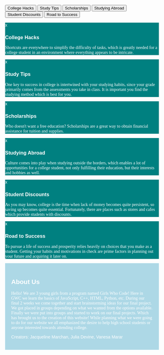 <!DOCTYPE html>
<html>
<head>
<style>
body {font-family: "Lato", graduate;}


/* Style the tab */
div.tab {
    overflow: hidden;
    border: 1px solid #ccc;
    background-color: #f1f1f1;
}

/* Style the buttons inside the tab */
div.tab button {
    background-color: #f1faee;
    float: left;
    border: none;
    outline: none;
    cursor: pointer;
    padding: 14px 16px;
    transition: 0.3s;
    font-size: 17px;
}


/* Change background color of buttons on hover */
div.tab button:hover {
    background-color: #a8dadc;
   
}

/* Create an active/current tablink class */
div.tab button.active {
    background-color: # 83BAB0;
}

/* Style the tab content */
.tabcontent {
    display: none;
    padding: 6px 12px;
    border: 1px solid #ccc;
    border-top: none;
}

/* Style the close button */
.topright {
    float: right;
    cursor: pointer;
    font-size: 20px;
}

<meta name="viewport" content="width=device-width, initial-scale=1">
<style>
* {box-sizing:border-box}
body {font-family: Verdana,sans-serif;}
.mySlides {display:none}

/* Slideshow container */
.slideshow-container {
  max-width: 1000px;
  position: relative;
  margin: auto;
}

/* Caption text */
.text {
  color: #f2f2f2;
  font-size: 15px;
  padding: 8px 12px;
  position: absolute;
  bottom: 8px;
  width: 100%;
  text-align: center;
}

/* Number text (1/3 etc) */
.numbertext {
  color: #f2f2f2;
  font-size: 12px;
  padding: 8px 12px;
  position: absolute;
  top: 0;
}

/* The dots/bullets/indicators */
.dot {
  height: 13px;
  width: 13px;
  margin: 0 2px;
  background-color: #bbb;
  border-radius: 50%;
  display: inline-block;
  transition: background-color 0.6s ease;
}


/* Slideshow container */
.slideshow-container {
  max-width: 1000px;
  position: relative;
  margin: auto;
}

/* Caption text */
.text {
  color: #f2f2f2;
  font-size: 15px;
  padding: 8px 12px;
  position: absolute;
  bottom: 8px;
  width: 100%;
  text-align: center;
}

/* Number text (1/3 etc) */
.numbertext {
  color: #f2f2f2;
  font-size: 12px;
  padding: 8px 12px;
  position: absolute;
  top: 0;
}

/* The dots/bullets/indicators */
.dot {
  height: 13px;
  width: 13px;
  margin: 0 2px;
  background-color: #bbb;
  border-radius: 50%;
  display: inline-block;
  transition: background-color 0.6s ease;
}

.active {
  background-color: #717171;
}

/* Fading animation */
.fade {
  -webkit-animation-name: fade;
  -webkit-animation-duration: 1.5s;
  animation-name: fade;
  animation-duration: 1.5s;
}

@-webkit-keyframes fade {
  from {opacity: .4} 
  to {opacity: 1}
}

@keyframes fade {
  from {opacity: .4} 
  to {opacity: 1}
}

/* On smaller screens, decrease text size */
@media only screen and (max-width: 300px) {
  .text {font-size: 11px}
}
</style>
</head>


</style>
</head>
<body>


<div class="tab">
  <button class="tablinks" onclick="openDetail(event, 'College Hacks')" id="defaultOpen">College Hacks</button>
  <button class="tablinks" onclick="openDetail(event, 'Study Tips')">Study Tips</button>
  <button class="tablinks" onclick="openDetail(event, 'Scholarships')">Scholarships</button>
   <button class="tablinks" onclick="openDetail(event, 'Studying Abroad')" id="defaultOpen">Studying Abroad</button>
   <button class="tablinks" onclick="openDetail(event, 'Student Discounts')" id="defaultOpen">Student Discounts</button>
   <button class="tablinks" onclick="openDetail(event, 'Road to Success')" id="defaultOpen">Road to Success</button>
</div>

<div class="slideshow-container" img align="middle">

<div class="mySlides fade">
  <div class="numbertext">1 / 3</div>
  <img src="<a href="http://tinypic.com?ref=w6uwhx" target="_blank"><img src="http://i67.tinypic.com/w6uwhx.jpg" border="0" alt="Image and video hosting by TinyPic"></a>
  <div class="text"></div>
</div>

<div class="mySlides fade">
  <div class="numbertext">2 / 3</div>
  <img src="<a href="http://ibb.co/fnpLxF"><img src="http://preview.ibb.co/b33PPv/IMG_2901.jpg" alt="IMG_2901" border="0"></a><br /><a target='_blank' href='http://imgbb.com/'></a><br />
  <div class="text"></div>
</div>

<div class="mySlides fade">
  <div class="numbertext">3 / 3</div>
  <img src="<a href="http://ibb.co/jA2R4v"><img src="http://preview.ibb.co/caocBa/1728697_Anthony_D_Williams_Quote_Knowledge_comes_from_learning_Wisdom.jpg" alt="1728697_Anthony_D_Williams_Quote_Knowledge_comes_from_learning_Wisdom" border="0"></a><br /><a target='_blank' href='http://imgbb.com/'></a><br />
  <div class="text"></div>
</div>

</div>
<br>

<div style="text-align:center">
  <span class="dot"></span> 
  <span class="dot"></span> 
  <span class="dot"></span> 
</div>

<script>
var slideIndex = 0;
showSlides();

function showSlides() {
    var i;
    var slides = document.getElementsByClassName("mySlides");
    var dots = document.getElementsByClassName("dot");
    for (i = 0; i < slides.length; i++) {
       slides[i].style.display = "none";  
    }
    slideIndex++;
    if (slideIndex> slides.length) {slideIndex = 1}    
    for (i = 0; i < dots.length; i++) {
        dots[i].className = dots[i].className.replace(" active", "");
    }
    slides[slideIndex-1].style.display = "block";  
    dots[slideIndex-1].className += " active";
    setTimeout(showSlides, 5000); // Change image every 2 seconds
}
</script>

<div style="background-color:teal;color:white;padding:20px:"id="College Hacks" class="tabcontent">
  <span onclick="this.parentElement.style.display='none'" class="topright">x</span>
  <h3> College Hacks</h3>
  <p style="font-family:graduate;">Shortcuts are everywhere to simplify the difficulty of tasks, which is greatly needed for a college student in an environment where everything appears to be intricate.</p>
</div>

<div style="background-color:teal;color:white;padding:20px:"id="Study Tips" class="tabcontent">
  <span onclick="this.parentElement.style.display='none'" class="topright">x</span>
  <h3> Study Tips</h3>
  <p style="font-family:graduate;">One key to success in college is intertwined with your studying habits, since your grade primarily comes from the assessments you take in class. It is important you find the studying method which is best for you.</p> 
</div>

<div style="background-color:teal;color:white;padding:20px:"id="Scholarships" class="tabcontent">
  <span onclick="this.parentElement.style.display='none'" class="topright">x</span>
  <h3> Scholarships</h3>
  <p style="font-family:graduate;">Who doesn't want a free education? Scholarships are a great way to obtain financial assistance for tuition and supplies.</p>
</div>

<div style="background-color:teal;color:white;padding:20px:"id="Studying Abroad" class="tabcontent">
  <span onclick="this.parentElement.style.display='none'" class="topright">x</span>
  <h3> Studying Abroad</h3>
  <p style="font-family:graduate;">Culture comes into play when studying outside the borders, which enables a lot 
  of opportunities for a college student, not only fulfilling their education, but their interests and hobbies as well.</p>
</div>

<div style="background-color:teal;color:white;padding:20px:"id="Student Discounts" class="tabcontent">
  <span onclick="this.parentElement.style.display='none'" class="topright">x</span>
  <h3> Student Discounts</h3>
  <p style="font-family:graduate;">As you may know, college is the time when lack of money becomes quite persistent, so saving up becomes quite 
  essential. Fortunately, there are places such as stores and cafes which provide students with discounts.</p>
</div>

<div style="background-color:teal;color:white;padding:20px:"id="Road to Success" class="tabcontent">
  <span onclick="this.parentElement.style.display='none'" class="topright">x</span>
  <h3> Road to Success</h3>
   <p style="font-family:graduate;">To pursue a life of success and prosperity relies heavily on choices that you make as a student. Getting your habits and motivations in check are prime factors in planning out your future and acquiring it later on.</p>
</div>
<div style="background-color:lightBlue;color:white;padding:20px;">
  <h2>About Us</h2>
  <p style="font-family:graduate;">Hello! We are 3 young girls from a program named Girls Who Code! Here in GWC we learn the basics of JavaScript, C++, HTML, Python, etc. During our final 2 weeks we come together and start brainstorming ideas for our final project. We got placed in groups depending on what we wanted from the options available. Finally we were put into groups and started to work on our final projects. Which has brought us to the creation of this website! While planning what we were going to do for our website we all emphasized the desire to help high school students or anyone interested towards attending college. </p> <p>Creators: Jacqueline Marchan, Julia Devine, Vanesa Marar</p>
</div> 

<script>
function openDetail(evt, detailName) {
    var i, tabcontent, tablinks;
    tabcontent = document.getElementsByClassName("tabcontent");
    for (i = 0; i < tabcontent.length; i++) {
        tabcontent[i].style.display = "none";
    }
    tablinks = document.getElementsByClassName("tablinks");
    for (i = 0; i < tablinks.length; i++) {
        tablinks[i].className = tablinks[i].className.replace(" active", "");
    }
    document.getElementById(detailName).style.display = "block";
    evt.currentTarget.className += " active";
}

// Get the element with id="defaultOpen" and click on it
document.getElementById("defaultOpen").click();
</script>
<div id="google_translate_element"></div>

<script type="text/javascript">
function googleTranslateElementInit() {
  new google.translate.TranslateElement({pageLanguage: 'en'}, 'google_translate_element');
}
</script>

<script type="text/javascript" src="//translate.google.com/translate_a/element.js?cb=googleTranslateElementInit"></script>
</body>
</html> 
